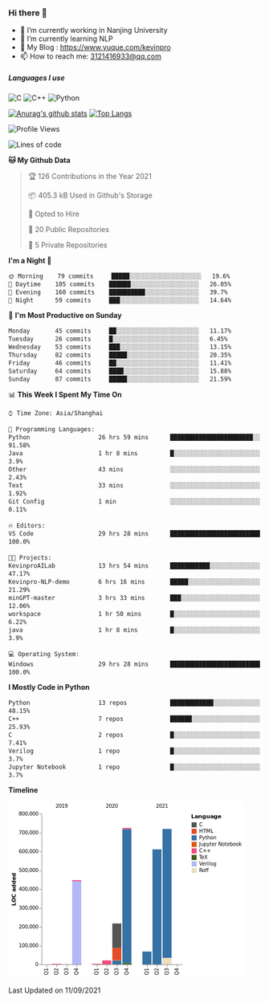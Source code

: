 ### Hi there 👋

- 🔭 I’m currently working in Nanjing University
- 🌱 I’m currently learning NLP
- 👯 My Blog : https://www.yuque.com/kevinpro
- 📫 How to reach me: 3121416933@qq.com

##### Languages I use
![C](https://img.shields.io/badge/-C-000000?style=flat&logo=c)
![C++](https://img.shields.io/badge/-C++-000000?style=flat&logo=c%2B%2B)
![Python](https://img.shields.io/badge/-Python-000000?style=flat&logo=python)

[![Anurag's github stats](https://github-readme-stats.vercel.app/api?username=Ricardokevins)](https://github.com/anuraghazra/github-readme-stats)
[![Top Langs](https://github-readme-stats.vercel.app/api/top-langs/?username=Ricardokevins)](https://github.com/anuraghazra/github-readme-stats)

<!--START_SECTION:waka-->
![Profile Views](http://img.shields.io/badge/Profile%20Views-1-blue)

![Lines of code](https://img.shields.io/badge/From%20Hello%20World%20I%27ve%20Written-2.8%20million%20lines%20of%20code-blue)

**🐱 My Github Data** 

> 🏆 126 Contributions in the Year 2021
 > 
> 📦 405.3 kB Used in Github's Storage 
 > 
> 💼 Opted to Hire
 > 
> 📜 20 Public Repositories 
 > 
> 🔑 5 Private Repositories  
 > 
**I'm a Night 🦉** 

```text
🌞 Morning    79 commits     █████░░░░░░░░░░░░░░░░░░░░   19.6% 
🌆 Daytime    105 commits    ██████░░░░░░░░░░░░░░░░░░░   26.05% 
🌃 Evening    160 commits    ██████████░░░░░░░░░░░░░░░   39.7% 
🌙 Night      59 commits     ███░░░░░░░░░░░░░░░░░░░░░░   14.64%

```
📅 **I'm Most Productive on Sunday** 

```text
Monday       45 commits     ██░░░░░░░░░░░░░░░░░░░░░░░   11.17% 
Tuesday      26 commits     █░░░░░░░░░░░░░░░░░░░░░░░░   6.45% 
Wednesday    53 commits     ███░░░░░░░░░░░░░░░░░░░░░░   13.15% 
Thursday     82 commits     █████░░░░░░░░░░░░░░░░░░░░   20.35% 
Friday       46 commits     ██░░░░░░░░░░░░░░░░░░░░░░░   11.41% 
Saturday     64 commits     ████░░░░░░░░░░░░░░░░░░░░░   15.88% 
Sunday       87 commits     █████░░░░░░░░░░░░░░░░░░░░   21.59%

```


📊 **This Week I Spent My Time On** 

```text
⌚︎ Time Zone: Asia/Shanghai

💬 Programming Languages: 
Python                   26 hrs 59 mins      ███████████████████████░░   91.58% 
Java                     1 hr 8 mins         █░░░░░░░░░░░░░░░░░░░░░░░░   3.9% 
Other                    43 mins             ░░░░░░░░░░░░░░░░░░░░░░░░░   2.43% 
Text                     33 mins             ░░░░░░░░░░░░░░░░░░░░░░░░░   1.92% 
Git Config               1 min               ░░░░░░░░░░░░░░░░░░░░░░░░░   0.11%

🔥 Editors: 
VS Code                  29 hrs 28 mins      █████████████████████████   100.0%

🐱‍💻 Projects: 
KevinproAILab            13 hrs 54 mins      ███████████░░░░░░░░░░░░░░   47.17% 
Kevinpro-NLP-demo        6 hrs 16 mins       █████░░░░░░░░░░░░░░░░░░░░   21.29% 
minGPT-master            3 hrs 33 mins       ███░░░░░░░░░░░░░░░░░░░░░░   12.06% 
workspace                1 hr 50 mins        █░░░░░░░░░░░░░░░░░░░░░░░░   6.22% 
java                     1 hr 8 mins         █░░░░░░░░░░░░░░░░░░░░░░░░   3.9%

💻 Operating System: 
Windows                  29 hrs 28 mins      █████████████████████████   100.0%

```

**I Mostly Code in Python** 

```text
Python                   13 repos            ████████████░░░░░░░░░░░░░   48.15% 
C++                      7 repos             ██████░░░░░░░░░░░░░░░░░░░   25.93% 
C                        2 repos             █░░░░░░░░░░░░░░░░░░░░░░░░   7.41% 
Verilog                  1 repo              █░░░░░░░░░░░░░░░░░░░░░░░░   3.7% 
Jupyter Notebook         1 repo              █░░░░░░░░░░░░░░░░░░░░░░░░   3.7%

```


**Timeline**

![Chart not found](https://raw.githubusercontent.com/Ricardokevins/Ricardokevins/master/charts/bar_graph.png) 


 Last Updated on 11/09/2021
<!--END_SECTION:waka-->
